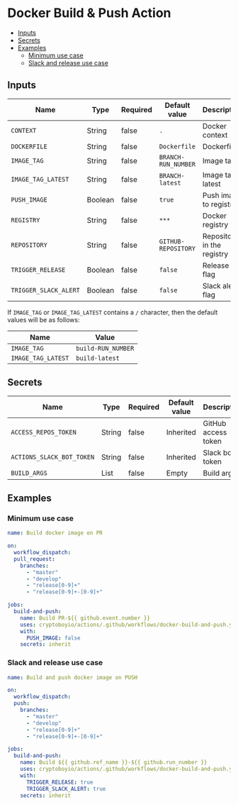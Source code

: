 # Docker Build & Push Action

- [Inputs](#inputs)
- [Secrets](#secrets)
- [Examples](#examples)
  - [Minimum use case](#minimum-use-case)
  - [Slack and release use case](#slack-and-release-use-case)

## Inputs

| Name                  | Type    | Required | Default value       | Description                |
| --------------------- | ------- | -------- | ------------------- | -------------------------- |
| `CONTEXT`             | String  | false    | `.`                 | Docker context             |
| `DOCKERFILE`          | String  | false    | `Dockerfile`        | Dockerfile                 |
| `IMAGE_TAG`           | String  | false    | `BRANCH-RUN_NUMBER` | Image tag                  |
| `IMAGE_TAG_LATEST`    | String  | false    | `BRANCH-latest`     | Image tag latest           |
| `PUSH_IMAGE`          | Boolean | false    | `true`              | Push image to registry     |
| `REGISTRY`            | String  | false    | `***`               | Docker registry            |
| `REPOSITORY`          | String  | false    | `GITHUB-REPOSITORY` | Repository in the registry |
| `TRIGGER_RELEASE`     | Boolean | false    | `false`             | Release flag               |
| `TRIGGER_SLACK_ALERT` | Boolean | false    | `false`             | Slack alert flag           |

If `IMAGE_TAG` or `IMAGE_TAG_LATEST` contains a `/` character, then the default values ​​will be as follows:

| Name               | Value              |
| ------------------ | ------------------ |
| `IMAGE_TAG`        | `build-RUN_NUMBER` |
| `IMAGE_TAG_LATEST` | `build-latest`     |

## Secrets

| Name                      | Type   | Required | Default value | Description         |
| ------------------------- | ------ | -------- | ------------- | ------------------- |
| `ACCESS_REPOS_TOKEN`      | String | false    | Inherited     | GitHub access token |
| `ACTIONS_SLACK_BOT_TOKEN` | String | false    | Inherited     | Slack bot token     |
| `BUILD_ARGS`              | List   | false    | Empty         | Build args          |

## Examples

### Minimum use case

```yaml
name: Build docker image on PR

on:
  workflow_dispatch:
  pull_request:
    branches:
      - "master"
      - "develop"
      - "release[0-9]+"
      - "release[0-9]+-[0-9]+"

jobs:
  build-and-push:
    name: Build PR-${{ github.event.number }}
    uses: cryptoboyio/actions/.github/workflows/docker-build-and-push.yaml@v1
    with:
      PUSH_IMAGE: false
    secrets: inherit
```

### Slack and release use case

```yaml
name: Build and push docker image on PUSH

on:
  workflow_dispatch:
  push:
    branches:
      - "master"
      - "develop"
      - "release[0-9]+"
      - "release[0-9]+-[0-9]+"

jobs:
  build-and-push:
    name: Build ${{ github.ref_name }}-${{ github.run_number }}
    uses: cryptoboyio/actions/.github/workflows/docker-build-and-push.yaml@docker-build-and-push-action
    with:
      TRIGGER_RELEASE: true
      TRIGGER_SLACK_ALERT: true
    secrets: inherit
```
